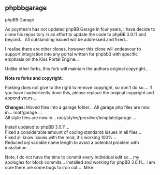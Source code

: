 phpbbgarage
-----------

phpBB Garage

As poyntesm has not updated phpBB Garage in four years, I have decide to clone his repository in an effort to update the code to phpBB 3.0.11 and beyond...
All outstanding issued will be addressed and fixed...

I realise there are other clones, however this clone will endeavour to support integration into any portal written for phpbb3 with specific emphasis on the Kiss Portal Engine...


Unlike other forks, this fork will maintain the authors original copyright...


**Note re forks and copyright:**  

Forking does not give to the right to remove copyright, so don't do so....
If you have inadvertently done this, please replace the original copyright and append yours...

**Changes:** 
Moved files into a garage folder... 
All garage php files are now in... root/garage ...  
All style files are now in... root/styles/prosilver/template/garage ...  

Install updated to phpBB 3.0.11...  
Fixed a considerable amount of coding standards issues in all files...  
Fixed all know issues with the mod, it's working 100%...  
Reduced sql variable name length to avoid a potential problem with installation...  

Note, I do not have the time to commit every individual edit so... my apologies for block commits...
Installed and working for phpBB 3.0.11... I am sure there are some bugs to iron out....
Mike
